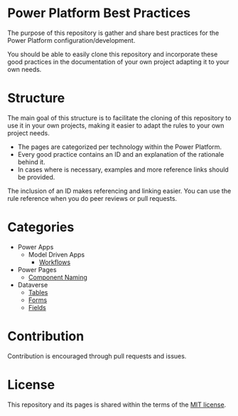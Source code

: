 # Power Platform Best Practices

The purpose of this repository is gather and share best practices for the Power Platform configuration/development.

You should be able to easily clone this repository and incorporate these good practices in the documentation of your own project adapting it to your own needs. 

# Structure

The main goal of this structure is to facilitate the cloning of this repository to use it in your own projects, making it easier to adapt the rules to your own project needs. 

- The pages are categorized per technology within the Power Platform.
- Every good practice contains an ID and an explanation of the rationale behind it. 
- In cases where is necessary, examples and more reference links should be provided. 

The inclusion of an ID makes referencing and linking easier. You can use the rule reference when you do peer reviews or pull requests.  

# Categories

- Power Apps
  - Model Driven Apps
    - [Workflows](/PowerApps/ModelDrivenApps/Workflows.md)
- Power Pages
  - [Component Naming](/PowerPages/Component-Naming.md)
- Dataverse
  - [Tables](/Dataverse/Tables.md)
  - [Forms](/Dataverse/Forms.md)
  - [Fields](/Dataverse/Fields.md)

# Contribution

Contribution is encouraged through pull requests and issues. 

# License

This repository and its pages is shared within the terms of the [MIT license](/LICENSE).
